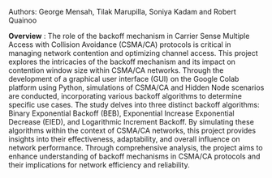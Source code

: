 Authors: George Mensah, Tilak Marupilla, Soniya Kadam and Robert Quainoo


**Overview** : 
The role of the backoff mechanism in Carrier Sense Multiple Access with Collision Avoidance (CSMA/CA) protocols is critical in managing network contention and optimizing channel access. 
This project explores the intricacies of the backoff mechanism and its impact on contention window size within CSMA/CA networks.
Through the development of a graphical user interface (GUI) on the Google Colab platform using Python, simulations of CSMA/CA and Hidden Node scenarios are conducted, incorporating various backoff algorithms to determine specific use cases. 
The study delves into three distinct backoff algorithms: Binary Exponential Backoff (BEB), Exponential Increase Exponential Decrease (EIED), and Logarithmic Increment Backoff. 
By simulating these algorithms within the context of CSMA/CA networks, this project provides insights into their effectiveness, adaptability, and overall influence on network performance.
Through comprehensive analysis, the project aims to enhance understanding of backoff mechanisms in CSMA/CA protocols and their implications for network efficiency and reliability.
